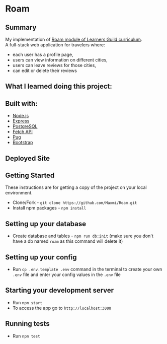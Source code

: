# Roam

## Summary
My implementation of [Roam module of Learners Guild curriculum](https://curriculum.learnersguild.org/Phases/Practice/Modules/Roam/).  
A full-stack web application for travelers where:
 - each user has a profile page,
 - users can view information on different cities,
 - users can leave reviews for those cities,
 - can edit or delete their reviews  

## What I learned doing this project:

## Built with:

* [Node.js](https://nodejs.org/)
* [Express](https://expressjs.com/)
* [PostgreSQL](https://www.postgresql.org/)
* [Fetch API](https://developer.mozilla.org/en-US/docs/Web/API/Fetch_API)
* [Pug](https://pugjs.org/)
* [Bootstrap](https://getbootstrap.com/docs/4.0/getting-started/introduction/)

## Deployed Site


## Getting Started

These instructions are for getting a copy of the project on your local environment.

* Clone/Fork - `git clone https://github.com/Maxmi/Roam.git`
* Install npm packages - `npm install`

## Setting up your database

* Create database and tables - `npm run db:init` (make sure you don't have a db named `roam` as this command will delete it)

## Setting up your config

* Run `cp .env.template .env` command in the terminal to create your own `.env` file and enter your config values in the `.env` file

## Starting your development server

* Run `npm start`
* To access the app go to `http://localhost:3000`

## Running tests  
* Run `npm test`
